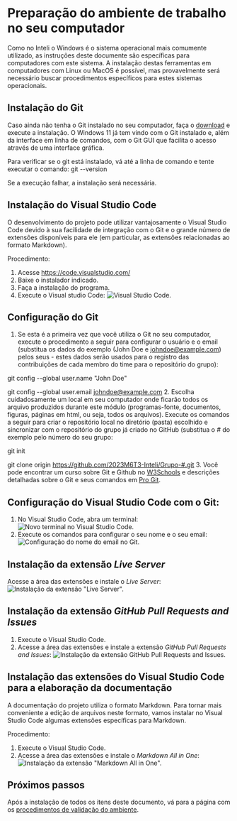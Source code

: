 # Preparação do ambiente de trabalho no seu computador

Como no Inteli o Windows é o sistema operacional mais comumente utilizado, as instruções deste documente são específicas para computadores com este sistema. A instalação destas ferramentas em computadores com Linux ou MacOS é possível, mas provavelmente será necessário buscar procedimentos específicos para estes sistemas operacionais.


## Instalação do Git

Caso ainda não tenha o Git instalado no seu computador, faça o [download](https://git-scm.com/downloads) e execute a instalação. O Windows 11 já tem vindo com o Git instalado e, além da interface em linha de comandos, com o Git GUI que facilita o acesso através de uma interface gráfica.

Para verificar se o git está instalado, vá até a linha de comando e tente executar o comando:
git --version

Se a execução falhar, a instalação será necessária.


## Instalação do Visual Studio Code

O desenvolvimento do projeto pode utilizar vantajosamente o Visual Studio Code devido à sua facilidade de integração com o Git e o grande número de extensões disponíveis para ele (em particular, as extensões relacionadas ao formato Markdown).

Procedimento:

1. Acesse https://code.visualstudio.com/
2. Baixe o instalador indicado.
3. Faça a instalação do programa.
4. Execute o Visual studio Code: ![Visual Studio Code.](./img/vscode.png)
   

## Configuração do Git

1. Se esta é a primeira vez que você utiliza o Git no seu computador, execute o procedimento a seguir para configurar o usuário e o email (substitua os dados do exemplo (John Doe e johndoe@example.com) pelos seus - estes dados serão usados para o registro das contribuições de cada membro do time para o repositório do grupo):

git config --global user.name "John Doe"

git config --global user.email johndoe@example.com
2. Escolha cuidadosamente um local em seu computador onde ficarão todos os arquivo produzidos durante este módulo (programas-fonte, documentos, figuras, páginas em html, ou seja, todos os arquivos). Execute os comandos a seguir para criar o repositório local no diretório (pasta) escolhido e sincronizar com o repositório do grupo já criado no GitHub (substitua o # do exemplo pelo número do seu grupo:

git init

git clone origin https://github.com/2023M6T3-Inteli/Grupo-#.git
3. Você pode encontrar um curso sobre Git e Github no [W3Schools](https://www.w3schools.com/git/) e descrições detalhadas sobre o Git e seus comandos em [Pro Git](https://git-scm.com/book/en/v2).


## Configuração do Visual Studio Code com o Git:

1. No Visual Studio Code, abra um terminal: ![Novo terminal no Visual Studio Code.](./img/vscode-new-terminal.png)
2. Execute os comandos para configurar o seu nome e o seu email: ![Configuração do nome do email no Git.](./img/vscode-git-config.png)


## Instalação da extensão *Live Server*

Acesse a área das extensões e instale o *Live Server*: ![Instalação da extensão "Live Server".](.img/../img/vscode-extensions-live-server.png)


## Instalação da extensão *GitHub Pull Requests and Issues*

1. Execute o Visual Studio Code.
2. Acesse a área das extensões e instale a extensão *GitHub Pull Requests and Issues*: ![Instalação da extensão GitHub Pull Requests and Issues.](./img/vscode-ext-github.png)


## Instalação das extensões do Visual Studio Code para a elaboração da documentação

A documentação do projeto utiliza o formato Markdown. Para tornar mais conveniente a edição de arquivos neste formato, vamos instalar no Visual Studio Code algumas extensões específicas para Markdown.

Procedimento:

1. Execute o Visual Studio Code.
2. Acesse a área das extensões e instale o *Markdown All in One*: ![Instalação da extensão "Markdown All in One".](./img/vscode-markdown-extension.png)


## Próximos passos

Após a instalação de todos os itens deste documento, vá para a página com os [procedimentos de validação do ambiente](./validacao_aluno.md).

